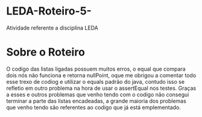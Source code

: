 # LEDA-Roteiro-5-
Atividade referente a disciplina LEDA

# Sobre o Roteiro 
O codigo das listas ligadas possuem muitos erros, o equal que compara dois nós não funciona e retorna nullPoint, oque me obrigou a comentar todo esse trexo de codiog 
e utilizar o equals padrão do java, contudo isso se refletio em outro problema na hora de usar o assertEqual nos testes.
Graças a esses e outros problemas que venho tendo com o codigo não consegui terminar a parte das listas encadeadas, a grande maioria dos problemas que venho tendo são
referentes ao codigo que já está emplementado.
